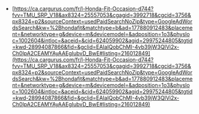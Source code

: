 * [https://ca.cargurus.com/fr/l-Honda-Fit-Occasion-d744?fvv=TMU_SRP_V18&ax8324=25557053&cgagid=3992718&cgcid=3756&px8324=p2&sourceContext=usedPaidSearchNoZip&type=GoogleAdWordsSearch&kw=%2Bhondafit&matchtype=b&ad=177880912483&placement=&networktype=g&device=m&devicemodel=&adposition=1o3&physloc=1002604&intloc=&aceid=&cid=624059902&agid=29975244805&tgtid=kwd-28994087866&fid=&gclid=EAIaIQobChMI-4vb39jW3QIVi2x-Ch0lpA2CEAMYAyAAEgIubvD_BwE#listing=216012849](https://ca.cargurus.com/fr/l-Honda-Fit-Occasion-d744?fvv=TMU_SRP_V18&ax8324=25557053&cgagid=3992718&cgcid=3756&px8324=p2&sourceContext=usedPaidSearchNoZip&type=GoogleAdWordsSearch&kw=%2Bhondafit&matchtype=b&ad=177880912483&placement=&networktype=g&device=m&devicemodel=&adposition=1o3&physloc=1002604&intloc=&aceid=&cid=624059902&agid=29975244805&tgtid=kwd-28994087866&fid=&gclid=EAIaIQobChMI-4vb39jW3QIVi2x-Ch0lpA2CEAMYAyAAEgIubvD_BwE#listing=216012849)
